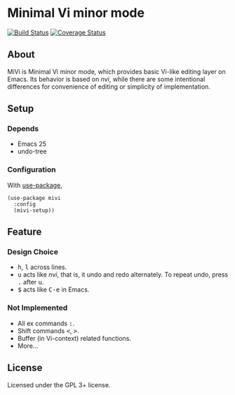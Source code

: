 Minimal Vi minor mode
=====================

[![Build Status](https://travis-ci.org/iquiw/mivi.svg?branch=dawn)](https://travis-ci.org/iquiw/mivi)
[![Coverage Status](https://coveralls.io/repos/github/iquiw/mivi/badge.svg?branch=dawn)](https://coveralls.io/github/iquiw/mivi?branch=dawn)

About
-----

MiVi is Minimal Vi minor mode, which provides basic Vi-like editing layer on
Emacs. Its behavior is based on *nvi*, while there are some intentional
differences for convenience of editing or simplicity of implementation.

Setup
-----

### Depends ###

* Emacs 25
* undo-tree

### Configuration ###

With [use-package](https://github.com/jwiegley/use-package),

``` emacs-lisp
(use-package mivi
  :config
  (mivi-setup))
```

Feature
-------

### Design Choice ###

* <kbd>h</kbd>, <kbd>l</kbd> across lines.
* <kbd>u</kbd> acts like *nvi*, that is, it undo and redo alternately.
  To repeat undo, press <kbd>.</kbd> after <kbd>u</kbd>.
* <kbd>$</kbd> acts like <kbd>C-e</kbd> in Emacs.

### Not Implemented ###

* All ex commands <kbd>:</kbd>.
* Shift commands <kbd>&lt;</kbd>, <kbd>&gt;</kbd>.
* Buffer (in Vi-context) related functions.
* More...

License
-------

Licensed under the GPL 3+ license.
